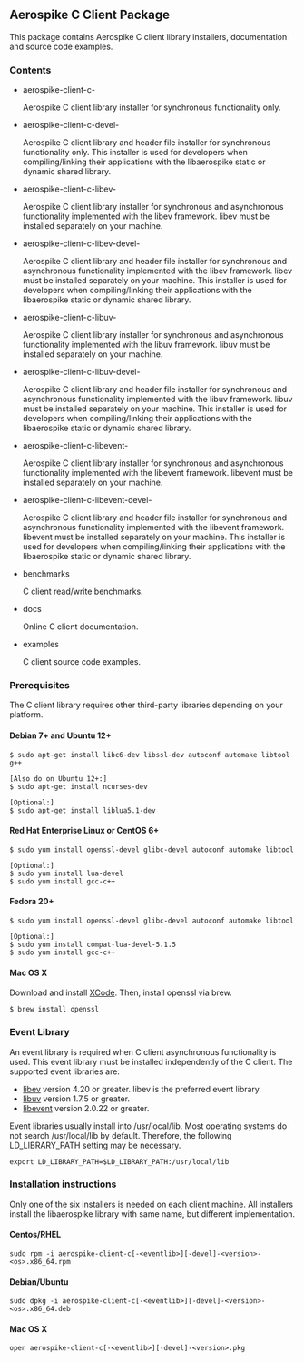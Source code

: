 ## Aerospike C Client Package

This package contains Aerospike C client library installers, documentation and source code examples.

### Contents

* aerospike-client-c-<version>
	
  Aerospike C client library installer for synchronous functionality only.  

* aerospike-client-c-devel-<version>

  Aerospike C client library and header file installer for synchronous functionality only.
  This installer is used for developers when compiling/linking their applications with the 
  libaerospike static or dynamic shared library.
  
* aerospike-client-c-libev-<version>

  Aerospike C client library installer for synchronous and asynchronous functionality 
  implemented with the libev framework.  libev must be installed separately on your machine.

* aerospike-client-c-libev-devel-<version>

  Aerospike C client library and header file installer for synchronous and asynchronous functionality 
  implemented with the libev framework.  libev must be installed separately on your machine.
  This installer is used for developers when compiling/linking their applications with the 
  libaerospike static or dynamic shared library.

* aerospike-client-c-libuv-<version>

  Aerospike C client library installer for synchronous and asynchronous functionality
  implemented with the libuv framework.  libuv must be installed separately on your machine.

* aerospike-client-c-libuv-devel-<version>

  Aerospike C client library and header file installer for synchronous and asynchronous functionality
  implemented with the libuv framework.  libuv must be installed separately on your machine.
  This installer is used for developers when compiling/linking their applications with the 
  libaerospike static or dynamic shared library.

* aerospike-client-c-libevent-<version>

  Aerospike C client library installer for synchronous and asynchronous functionality
  implemented with the libevent framework.  libevent must be installed separately on your machine.

* aerospike-client-c-libevent-devel-<version>

  Aerospike C client library and header file installer for synchronous and asynchronous functionality
  implemented with the libevent framework.  libevent must be installed separately on your machine.
  This installer is used for developers when compiling/linking their applications with the 
  libaerospike static or dynamic shared library.

* benchmarks

  C client read/write benchmarks.

* docs

  Online C client documentation.

* examples

  C client source code examples.
      
### Prerequisites

The C client library requires other third-party libraries depending on your platform.

#### Debian 7+ and Ubuntu 12+

    $ sudo apt-get install libc6-dev libssl-dev autoconf automake libtool g++

    [Also do on Ubuntu 12+:]
    $ sudo apt-get install ncurses-dev

    [Optional:]
    $ sudo apt-get install liblua5.1-dev

#### Red Hat Enterprise Linux or CentOS 6+

    $ sudo yum install openssl-devel glibc-devel autoconf automake libtool

    [Optional:]
    $ sudo yum install lua-devel
    $ sudo yum install gcc-c++

#### Fedora 20+

    $ sudo yum install openssl-devel glibc-devel autoconf automake libtool

    [Optional:]
    $ sudo yum install compat-lua-devel-5.1.5
    $ sudo yum install gcc-c++

#### Mac OS X

Download and install [XCode](https://itunes.apple.com/us/app/xcode/id497799835).
Then, install openssl via brew.

    $ brew install openssl

### Event Library

An event library is required when C client asynchronous functionality is used.
This event library must be installed independently of the C client.
The supported event libraries are:

* [libev](http://dist.schmorp.de/libev) version 4.20 or greater.  libev is the preferred event library.
* [libuv](http://docs.libuv.org) version 1.7.5 or greater.
* [libevent](http://libevent.org) version 2.0.22 or greater.

Event libraries usually install into /usr/local/lib.  Most operating systems do not 
search /usr/local/lib by default.  Therefore, the following LD_LIBRARY_PATH setting may 
be necessary.

    export LD_LIBRARY_PATH=$LD_LIBRARY_PATH:/usr/local/lib

### Installation instructions

Only one of the six installers is needed on each client machine.  All installers install the 
libaerospike library with same name, but different implementation.

#### Centos/RHEL
    sudo rpm -i aerospike-client-c[-<eventlib>][-devel]-<version>-<os>.x86_64.rpm
  
#### Debian/Ubuntu
    sudo dpkg -i aerospike-client-c[-<eventlib>][-devel]-<version>-<os>.x86_64.deb

#### Mac OS X
    open aerospike-client-c[-<eventlib>][-devel]-<version>.pkg

